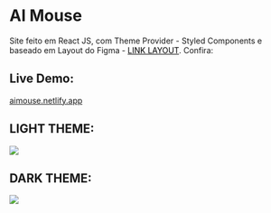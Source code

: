 # AI Mouse

Site feito em React JS, com Theme Provider - Styled Components e baseado em Layout do Figma - 
<a href="https://www.figma.com/file/IUmpX8BoTN35deoyR7OIT1/e-Commerce-Home-Page-(Community)" style="color: black">LINK LAYOUT</a>. Confira:

## Live Demo: 
<a href="https://aimouse.netlify.app/" target="_blank" >aimouse.netlify.app</a>

## LIGHT THEME:
<img src="https://user-images.githubusercontent.com/52508911/109697944-9a946400-7b6d-11eb-82bd-668942cdbe6a.png" />

## DARK THEME:
<img src="https://user-images.githubusercontent.com/52508911/109697938-99fbcd80-7b6d-11eb-9863-ab9bfb101ffb.png" />
